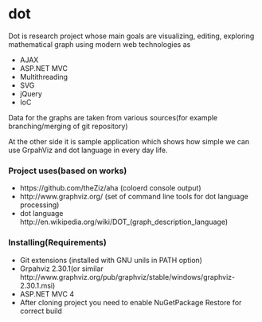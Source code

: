 dot
===
<p>
Dot is research project whose main goals are visualizing, editing, exploring mathematical graph using modern web technologies as 
<ul>
<li>AJAX</li>
<li>ASP.NET MVC</li>
<li>Multithreading</li>
<li>SVG</li>
<li>jQuery</li>
<li>IoC</li>
</ul>
</p>
<p>Data for the graphs are taken from various sources(for example branching/merging of git repository)</p>
<p>At the other side it is sample application which shows how simple we can use GrpahViz and dot language in every day life.</p>

<h3>Project uses(based on works)</h3>
<ul>
<li>https://github.com/theZiz/aha (coloerd console output)
<li>http://www.graphviz.org/ (set of command line tools for dot language processing)
<li>dot language http://en.wikipedia.org/wiki/DOT_(graph_description_language) 
</ul>
<h3>Installing(Requirements)</h3>
<ul>
<li>Git extensions (installed with GNU unils in PATH option)</li>
<li>Grpahviz 2.30.1(or similar http://www.graphviz.org/pub/graphviz/stable/windows/graphviz-2.30.1.msi)</li>
<li>ASP.NET MVC 4</li>
<li>After cloning project you need to enable NuGetPackage Restore for correct build</li>
</ul>
